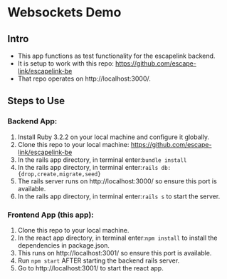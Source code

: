 # Websockets Demo

## Intro

- This app functions as test functionality for the escapelink backend.
- It is setup to work with this repo: https://github.com/escape-link/escapelink-be
- That repo operates on http://localhost:3000/.

## Steps to Use

### Backend App:

1. Install Ruby 3.2.2 on your local machine and configure it globally.
2. Clone this repo to your local machine: https://github.com/escape-link/escapelink-be
3. In the rails app directory, in terminal enter:`bundle install`
4. In the rails app directory, in terminal enter:`rails db:{drop,create,migrate,seed}`
5. The rails server runs on http://localhost:3000/ so ensure this port is available.
6. In the rails app directory, in terminal enter:`rails s` to start the server.

### Frontend App (this app):

1. Clone this repo to your local machine.
2. In the react app directory, in terminal enter:`npm install` to install the dependencies in package.json.
3. This runs on http://localhost:3001/ so ensure this port is available.
4. Run `npm start` AFTER starting the backend rails server.
5. Go to http://localhost:3001/ to start the react app.

